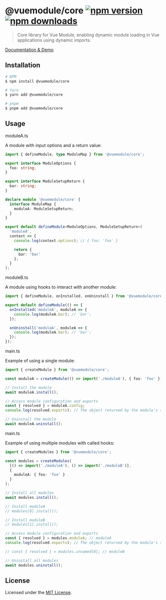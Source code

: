 # @vuemodule/core [![npm version](https://img.shields.io/npm/v/@vuemodule/core.svg)](https://npmjs.org/package/@vuemodule/core) [![npm downloads](https://img.shields.io/npm/dm/@vuemodule/core.svg)](https://npmjs.org/package/@vuemodule/core)

> Core library for Vue Module, enabling dynamic module loading in Vue applications using dynamic imports.

[Documentation & Demo](https://vuemodule.org)

## Installation

```bash
# NPM
$ npm install @vuemodule/core

# Yarn
$ yarn add @vuemodule/core

# pnpm
$ pnpm add @vuemodule/core
```

## Usage

moduleA.ts

A module with input options and a return value:

```ts
import { defineModule, type ModuleMap } from '@vuemodule/core';

export interface ModuleOptions {
  foo: string;
}

export interface ModuleSetupReturn {
  bar: string;
}

declare module '@vuemodule/core' {
  interface ModuleMap {
    moduleA: ModuleSetupReturn;
  }
}

export default defineModule<ModuleOptions, ModuleSetupReturn>(
  'moduleA',
  context => {
    console.log(context.options); // { foo: 'foo' }

    return {
      bar: 'bar'
    };
  }
);
```

moduleB.ts

A module using hooks to interact with another module:

```ts
import { defineModule, onInstalled, onUninstall } from '@vuemodule/core';

export default defineModule(() => {
  onInstalled('moduleA', moduleA => {
    console.log(moduleA.bar); // 'bar';
  });

  onUninstall('moduleA', moduleA => {
    console.log(moduleA.bar); // 'bar';
  });
});
```

main.ts

Example of using a single module:

```ts
import { createModule } from '@vuemodule/core';

const moduleA = createModule(() => import('./moduleA'), { foo: 'foo' });

// Install the module
await moduleA.install();

// Access module configuration and exports
const { resolved } = moduleA.config;
console.log(resolved.exports); // The object returned by the module's setup function

// Uninstall the module
await moduleA.uninstall();
```

main.ts

Example of using multiple modules with called hooks:

```ts
import { createModules } from '@vuemodule/core';

const modules = createModules(
  [() => import('./moduleA'), () => import('./moduleB')],
  {
    moduleA: { foo: 'foo' }
  }
);

// Install all modules
await modules.install();

// Install moduleA
// modules[0].install();

// Install moduleB
// modules[1].install();

// Access module configuration and exports
const { resolved } = modules.moduleA; // moduleA
console.log(resolved.exports); // The object returned by the module's setup function

// const { resolved } = modules.unnamed[0]; // moduleB

// Uninstall all modules
await modules.uninstall();
```

## License

Licensed under the [MIT License](./LICENSE).
